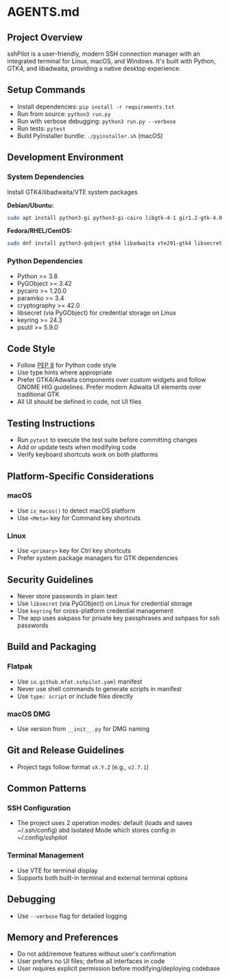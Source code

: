 # AGENTS.md

## Project Overview

sshPilot is a user-friendly, modern SSH connection manager with an integrated terminal for Linux, macOS, and Windows. It's built with Python, GTK4, and libadwaita, providing a native desktop experience.

## Setup Commands

- Install dependencies: `pip install -r requirements.txt`
- Run from source: `python3 run.py`
- Run with verbose debugging: `python3 run.py --verbose`
- Run tests: `pytest`
- Build PyInstaller bundle: `./pyinstaller.sh` (macOS)

## Development Environment

### System Dependencies
Install GTK4/libadwaita/VTE system packages 

**Debian/Ubuntu:**
```bash
sudo apt install python3-gi python3-gi-cairo libgtk-4-1 gir1.2-gtk-4.0 libadwaita-1-0 gir1.2-adw-1 libvte-2.91-gtk4-0 gir1.2-vte-3.91 libsecret-1-0 gir1.2-secret-1 python3-paramiko python3-cryptography sshpass ssh-askpass
```

**Fedora/RHEL/CentOS:**
```bash
sudo dnf install python3-gobject gtk4 libadwaita vte291-gtk4 libsecret python3-paramiko python3-cryptography sshpass openssh-askpass
```

### Python Dependencies
- Python >= 3.8
- PyGObject >= 3.42
- pycairo >= 1.20.0
- paramiko >= 3.4
- cryptography >= 42.0
- libsecret (via PyGObject) for credential storage on Linux
- keyring >= 24.3
- psutil >= 5.9.0

## Code Style

- Follow [PEP 8](https://peps.python.org/pep-0008/) for Python code style
- Use type hints where appropriate
- Prefer GTK4/Adwaita components over custom widgets and follow GNOME HIG guidelines. Prefer modern Adwaita UI elements over traditional GTK
- All UI should be defined in code, not UI files

## Testing Instructions

- Run `pytest` to execute the test suite before committing changes
- Add or update tests when modifying code
- Verify keyboard shortcuts work on both platforms

## Platform-Specific Considerations

### macOS
- Use `is_macos()` to detect macOS platform
- Use `<Meta>` key for Command key shortcuts

### Linux
- Use `<primary>` key for Ctrl key shortcuts
- Prefer system package managers for GTK dependencies

## Security Guidelines

- Never store passwords in plain text
- Use `libsecret` (via PyGObject) on Linux for credential storage
- Use `keyring` for cross-platform credential management
- The app uses askpass for private key passphrases and sshpass for ssh passwords
## Build and Packaging


### Flatpak
- Use `io.github.mfat.sshpilot.yaml` manifest
- Never use shell commands to generate scripts in manifest
- Use `type: script` or include files directly

### macOS DMG
- Use version from `__init__.py` for DMG naming

## Git and Release Guidelines
- Project tags follow format `vX.Y.Z` (e.g., `v2.7.1`)

## Common Patterns

### SSH Configuration
- The project uses 2 operation modes: default (loads and saves ~/.ssh/config) abd Isolated Mode which stores config in ~/.config/sshpilot

### Terminal Management
- Use VTE for terminal display
- Supports both built-in terminal and external terminal options

## Debugging
- Use `--verbose` flag for detailed logging


## Memory and Preferences
- Do not add/remove features without user's confirmation
- User prefers no UI files; define all interfaces in code
- User requires explicit permission before modifying/deploying codebase